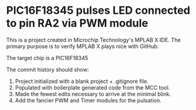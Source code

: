 # PIC16F18345 pulses LED connected to pin RA2 via PWM module

This is a project created in Microchip Technology's MPLAB X IDE. The primary purpose is to verify MPLAB X plays nice with GitHub. 

The target chip is a PIC16F18345

The commit history should show:

1. Project initialized with a blank project + .gitignore file.
2. Populated with boilerplate generated code from the MCC tool.
3. Made the fewest edits necessary to arrive at the minimal blink.
4. Add the fancier PWM and Timer modules for the pulsation.

